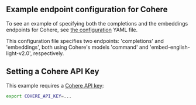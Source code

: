 ## Example endpoint configuration for Cohere

To see an example of specifying both the completions and the embeddings endpoints for Cohere, see [the configuration](config.yaml) YAML file.

This configuration file specifies two endpoints: 'completions' and 'embeddings', both using Cohere's models 'command' and 'embed-english-light-v2.0', respectively.

## Setting a Cohere API Key

This example requires a [Cohere API key](https://docs.cohere.com/docs/going-live):

```sh
export COHERE_API_KEY=...
```
